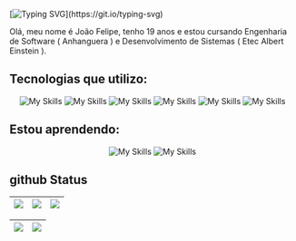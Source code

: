 [![Typing SVG](https://readme-typing-svg.demolab.com?font=Fira+Code&duration=3000&pause=2000&color=00C647&&center=false&Center=truewidth=100%&lines=Bem+vindo+ao+meu+github;Meu+nome+é+João+Felipe;Tenho+19+anos.;Sou+desenvolvedor+web!;)](https://git.io/typing-svg)

Olá, meu nome é João Felipe, tenho 19 anos e estou cursando Engenharia de Software ( Anhanguera ) e Desenvolvimento de Sistemas ( Etec Albert Einstein ).

## Tecnologias que utilizo:

<div align="center">
  
  ![My Skills](https://skillicons.dev/icons?i=git,&theme=dark)
  ![My Skills](https://skillicons.dev/icons?i=nodejs,&theme=dark)
  ![My Skills](https://skillicons.dev/icons?i=bootstrap,&theme=dark)
  ![My Skills](https://skillicons.dev/icons?i=js,&theme=dark)
  ![My Skills](https://skillicons.dev/icons?i=css,&theme=dark)
  ![My Skills](https://skillicons.dev/icons?i=html,&theme=dark)

</div>

## Estou aprendendo:

<div align="center">
  
  ![My Skills](https://skillicons.dev/icons?i=mysql,&theme=dark)
  ![My Skills](https://skillicons.dev/icons?i=react,&theme=dark)
  
</div>

## github Status

| ![](http://github-profile-summary-cards.vercel.app/api/cards/stats?username=J0A0F3L1P3&theme=nord_dark) | ![](http://github-profile-summary-cards.vercel.app/api/cards/repos-per-language?username=J0A0F3L1P3&hide=Html&theme=nord_dark) | ![](http://github-profile-summary-cards.vercel.app/api/cards/most-commit-language?username=J0A0F3L1P3&theme=nord_dark) |
| :-: | :-: | :-: |

| ![](http://github-profile-summary-cards.vercel.app/api/cards/profile-details?username=J0A0F3L1P3&theme=nord_dark) | ![](https://github-readme-streak-stats.herokuapp.com/?user=J0A0F3L1P3&hide_border=true&date_format=M%20j%5B%2C%20Y%5D&background=2D3742&stroke=2D3742&ring=6bbbca&fire=6bbbca&currStreakNum=fff&sideNums=6bbbca&currStreakLabel=6bbbca&sideLabels=fff&dates=fff) |
| :-: | :-: |
